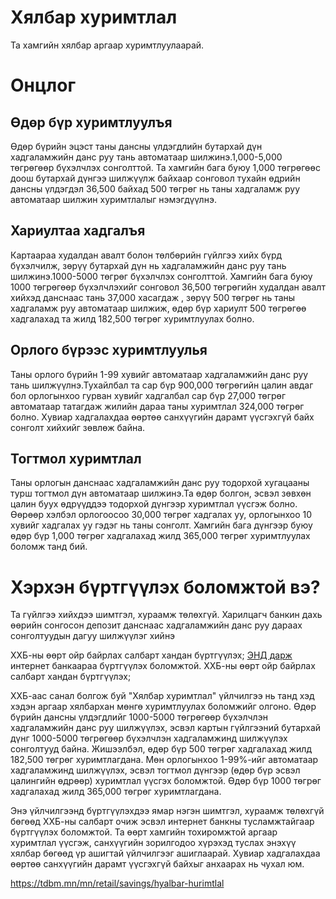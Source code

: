 # Хялбар хуримтлал
Та хамгийн хялбар аргаар хуримтлуулаарай.

# Онцлог
## Өдөр бүр хуримтлуулъя
Өдөр бүрийн эцэст таны дансны үлдэгдлийн бутархай дүн хадгаламжийн данс руу тань автоматаар шилжинэ.1,000-5,000 төгрөгөөр бүхэлчлэх сонголттой. Та хамгийн бага буюу 1,000 төгрөгөөс доош бутархай дүнгээ шилжүүлж байхаар сонговол тухайн өдрийн дансны үлдэгдэл 36,500 байхад 500 төгрөг нь таны хадгаламж руу автоматаар шилжин хуримтлалыг нэмэгдүүлнэ.

## Хариултаа хадгалъя
Картаараа худалдан авалт болон төлбөрийн гүйлгээ хийх бүрд бүхэлчилж, зөрүү бутархай дүн нь хадгаламжийн данс руу тань шилжинэ.1000-5000 төгрөг бүхэлчлэх сонголттой. Хамгийн бага буюу 1000 төгрөгөөр бүхэлчлэхийг сонговол 36,500 төгрөгийн худалдан авалт хийхэд данснаас тань 37,000 хасагдаж , зөрүү 500 төгрөг нь таны хадгаламж руу автоматаар шилжиж, өдөр бүр хариулт 500 төгрөгөө хадгалахад та жилд 182,500 төгрөг хуримтлуулах болно.

## Орлого бүрээс хуримтлуулья
Таны орлого бүрийн 1-99 хувийг автоматаар хадгаламжийн данс руу  тань шилжүүлнэ.Тухайлбал та сар бүр 900,000 төгрөгийн цалин авдаг бол орлогынхоо гурван хувийг хадгалбал сар бүр 27,000 төгрөг автоматаар татагдаж жилийн дараа таны хуримтлал 324,000 төгрөг болно. Хувиар хадгалахдаа өөртөө санхүүгийн дарамт үүсгэхгүй байх сонголт хийхийг зөвлөж байна.
  
## Тогтмол хуримтлал
Таны орлогын данснаас хадгаламжийн данс руу тодорхой хугацааны турш тогтмол дүн автоматаар шилжинэ.Та өдөр болгон, эсвэл зөвхөн цалин буух өдрүүддээ тодорхой дүнгээр хуримтлал үүсгэж болно. Өөрөөр хэлбэл орлогоосоо 30,000 төгрөг хадгалах уу, орлогынхоо 10 хувийг хадгалах уу гэдэг нь таны сонголт. Хамгийн бага дүнгээр буюу өдөр бүр 1,000 төгрөг хадгалахад жилд 365,000 төгрөг хуримтлуулах боломж танд бий.

# Хэрхэн бүртгүүлэх боломжтой вэ?
Та гүйлгээ хийхдээ шимтгэл, хураамж төлөхгүй. Харилцагч банкин дахь өөрийн сонгосон депозит данснаас хадгаламжийн данс руу дараах сонголтуудын дагуу шилжүүлэг хийнэ

ХХБ-ны өөрт ойр байрлах салбарт хандан бүртгүүлэх;
[ЭНД дарж ](https://www.etdbm.mn/mn/) интернет банкаараа бүртгүүлэх боломжтой.
ХХБ-ны өөрт ойр байрлах салбарт хандан бүртгүүлэх;



ХХБ-аас санал болгож буй "Хялбар хуримтлал" үйлчилгээ нь танд хэд хэдэн аргаар хялбархан мөнгө хуримтлуулах боломжийг олгоно.  Өдөр бүрийн дансны үлдэгдлийг 1000-5000 төгрөгөөр бүхэлчлэн хадгаламжийн данс руу шилжүүлэх, эсвэл картын гүйлгээний бутархай дүнг 1000-5000 төгрөгөөр бүхэлчлэн хадгаламжинд шилжүүлэх сонголтууд байна.  Жишээлбэл, өдөр бүр 500 төгрөг хадгалахад жилд 182,500 төгрөг хуримтлагдана.  Мөн орлогынхоо 1-99%-ийг автоматаар хадгаламжинд шилжүүлэх, эсвэл тогтмол дүнгээр (өдөр бүр эсвэл цалингийн өдрөөр) хуримтлал үүсгэх боломжтой. Өдөр бүр 1000 төгрөг хадгалахад жилд 365,000 төгрөг хуримтлагдана.

Энэ үйлчилгээнд бүртгүүлэхдээ ямар нэгэн шимтгэл, хураамж төлөхгүй бөгөөд ХХБ-ны салбарт очиж эсвэл интернет банкны тусламжтайгаар бүртгүүлэх боломжтой.  Та өөрт хамгийн тохиромжтой аргаар хуримтлал үүсгэж, санхүүгийн зорилгодоо хүрэхэд туслах энэхүү хялбар бөгөөд үр ашигтай үйлчилгээг ашиглаарай.  Хувиар хадгалахдаа өөртөө санхүүгийн дарамт үүсгэхгүй байхыг анхаарах нь чухал юм.

https://tdbm.mn/mn/retail/savings/hyalbar-hurimtlal